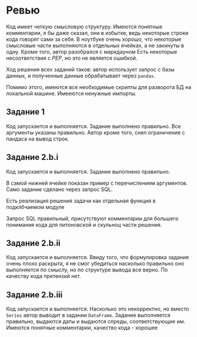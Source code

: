 # Ревью

Код имеет четкую смысловую структуру. Имеются понятные комментарии, я бы даже сказал, они в избытке, ведь некоторые строки кода говорят сами за себя.
В ноутбуке очень хорошо, что некоторые смысловые части выполняются в отдельных ячейках, а не закинуты в одну. Кроме того, автор разобрался с маркдауном
Есть некоторые несоответствия с *PEP*, но это не является ошибкой.

Ход решения всех заданий таков: автор использует запрос с базы данных, и полученные данные обрабатывает через `pandas`.

Помимо этого, имеются все необходимые скрипты для разворота БД на локальной машине.
Имееются ненужные импорты.

## Задание 1
Код запускается и выполняется. Задание выполнено правильно. Все аргументы указаны правильно. Автор кроме того, снял ограничение с пандаса на вывод строк.

## Задание 2.b.i
Код запускается и выполняется. Задание выполнено правильно. 

В самой нижней ячейке показан пример с перечислением аргументов. Само задание сделано через запрос SQL.

Есть реализация решения задачи как отдельная функция в подклбчаемом модуле

Запрос SQL правильный, присутствуют комментарии для большего понимания кода для питоновской и скульноц части решения.

## Задание 2.b.ii

Код запускается и выполняется. Ввиду того, что формулировка задания очень плохо раскрыта, я не смог убедиться насколько правильно оно выполняется по смыслу, но по структуре вывода все верно.
По качеству кода претензий нет.

## Задание 2.b.iii

Код запускается и выполняется. 
Насколько это некорректно, но вместо `Series` автор выводит в задании `DataFrame`.
Задание выполняется правильно, выдаются даты и выдаются спреды, соответствующие им.
Имеются понятные комментарии, качество кода - хорошее








